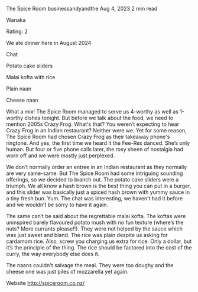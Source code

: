 The Spice Room
businessandyandthe
Aug 4, 2023
2 min read


Wanaka

Rating: 2 

We ate dinner here in August 2024 

Chat 

Potato cake sliders 

Malai kofta with rice 

Plain naan

Cheese naan 

What a mix! The Spice Room managed to serve us 4-worthy as well as 1-worthy dishes tonight. But before we talk about the food, we need to mention 2005s Crazy Frog. What's that? You weren’t expecting to hear Crazy Frog in an Indian restaurant? Neither were we. Yet for some reason, The Spice Room had chosen Crazy Frog as their takeaway phone's ringtone. And yes, the first time we heard it the Fee-Rex danced. She’s only human. But four or five phone calls later, the rosy sheen of nostalgia had worn off and we were mostly just perplexed. 

We don’t normally order an entree in an Indian restaurant as they normally are very same-same. But The Spice Room had some intriguing sounding offerings, so we decided to branch out. The potato cake sliders were a triumph. We all know a hash brown is the best thing you can put in a burger, and this slider was basically just a spiced hash brown with yummy sauce in a tiny fresh bun. Yum. The chat was interesting, we haven’t had it before and we wouldn’t be sorry to have it again. 

The same can’t be said about the regrettable malai kofta. The koftas were uninspired barely flavoured potato mush with no fun texture (where’s the nuts? More currants please!!). They were not helped by the sauce which was just sweet and bland. The rice was plain despite us asking for cardamom rice. Also, screw you charging us extra for rice. Only a dollar, but it’s the principle of the thing. The rice should be factored into the cost of the curry, the way everybody else does it. 

The naans couldn't salvage the meal. They were too doughy and the cheese one was just piles of mozzarella yet again. 

Website http://spiceroom.co.nz/
